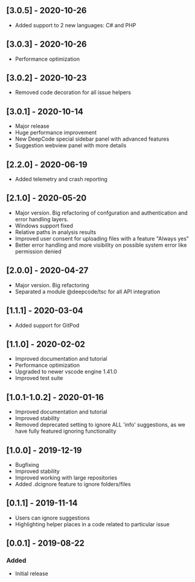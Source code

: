 ## [3.0.5] - 2020-10-26
- Added support to 2 new languages: C# and PHP

## [3.0.3] - 2020-10-26
- Performance optimization

## [3.0.2] - 2020-10-23
- Removed code decoration for all issue helpers

## [3.0.1] - 2020-10-14
- Major release
- Huge performance improvement
- New DeepCode special sidebar panel with advanced features
- Suggestion webview panel with more details

## [2.2.0] - 2020-06-19
- Added telemetry and crash reporting

## [2.1.0] - 2020-05-20
- Major version. Big refactoring of confguration and authentication and error handling layers.
- Windows support fixed
- Relative paths in analysis results
- Improved user consent for uploading files with a feature "Always yes"
- Better error handling and more visibility on possible system error like permission denied

## [2.0.0] - 2020-04-27
- Major version. Big refactoring
- Separated a module @deepcode/tsc for all API integration

## [1.1.1] - 2020-03-04
- Added support for GitPod

## [1.1.0] - 2020-02-02
- Improved documentation and tutorial
- Performance optimization
- Upgraded to newer vscode engine 1.41.0
- Improved test suite

## [1.0.1-1.0.2] - 2020-01-16
- Improved documentation and tutorial
- Improved stability
- Removed deprecated setting to ignore ALL 'info' suggestions, as we have fully featured ignoring functionality

## [1.0.0] - 2019-12-19
- Bugfixing
- Improved stability
- Improved working with large repositories
- Added .dcignore feature to ignore folders/files

## [0.1.1] - 2019-11-14
- Users can ignore suggestions
- Highlighting helper places in a code related to particular issue

## [0.0.1] - 2019-08-22
### Added
- Initial release
